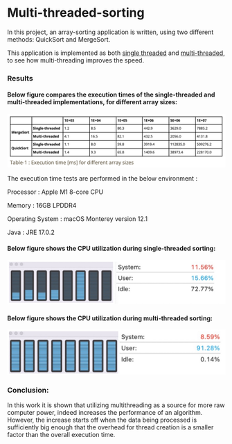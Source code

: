 # Multi-threaded-sorting

In this project, an array-sorting application is written, using two different methods: QuickSort and MergeSort.

This application is implemented as both [single threaded](https://github.com/Ezgii/Multi-threaded-sorting/blob/main/SinglethreadedSorting.java) and [multi-threaded](https://github.com/Ezgii/Multi-threaded-sorting/blob/main/MultithreadSort.java), to see how multi-threading improves the speed.

### Results

#### Below figure compares the execution times of the single-threaded and multi-threaded implementations, for different array sizes:

![execution times](https://github.com/Ezgii/Multi-threaded-sorting/blob/main/execution_times.png)

The execution time tests are performed in the below environment : 

Processor : Apple M1 8-core CPU

Memory : 16GB LPDDR4

Operating System : macOS Monterey version 12.1

Java : JRE 17.0.2
  



#### Below figure shows the CPU utilization during single-threaded sorting:

![CPU_single](https://github.com/Ezgii/Multi-threaded-sorting/blob/main/CPU_utilization_single_threaded.jpeg)

#### Below figure shows the CPU utilization during multi-threaded sorting:

![CPU_multi](https://github.com/Ezgii/Multi-threaded-sorting/blob/main/CPU_utilization_multi_threaded.jpeg)

### Conclusion:
In this work it is shown that utilizing multithreading as a source for more raw computer power, indeed increases the performance of an algorithm. However, the increase starts off when the data being processed is sufficiently big enough that the overhead for thread creation is a smaller factor than the overall execution time.



